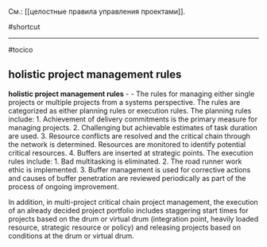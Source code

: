 См.: [[целостные правила управления проектами]].

#shortcut




<hr/>

#tocico

## holistic project management rules

<b>holistic project management rules</b> -  - The rules for managing either single projects or multiple projects from a systems perspective.  The rules are categorized as either planning rules or execution rules.  The planning rules include: 1.  Achievement of delivery commitments is the primary measure for managing projects. 2.  Challenging but achievable estimates of task duration are used.  3.  Resource conflicts are resolved and the critical chain through the network is determined.  Resources 
are monitored to identify potential critical resources. 
4.  Buffers are inserted at strategic points. The execution rules include: 1.  Bad multitasking is eliminated. 2.  The road runner work ethic is implemented. 3.  Buffer management is used for corrective actions and causes of buffer penetration are reviewed 
periodically as part of the process of ongoing improvement.

In addition, in multi-project critical chain project management, the execution of an already decided project portfolio includes staggering start times for projects based on the drum or virtual drum (integration point, heavily loaded resource, strategic resource or policy) and releasing projects based on conditions at the drum or virtual drum. 



